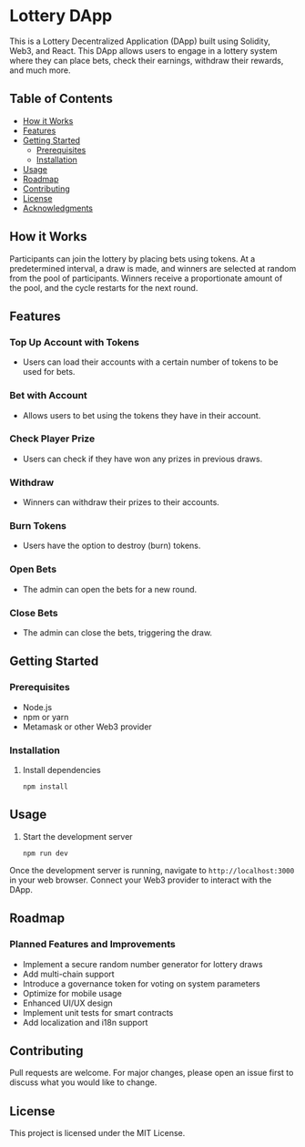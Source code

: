# Lottery DApp

This is a Lottery Decentralized Application (DApp) built using Solidity, Web3, and React. This DApp allows users to engage in a lottery system where they can place bets, check their earnings, withdraw their rewards, and much more. 

## Table of Contents

- [How it Works](#how-it-works)
- [Features](#features)
- [Getting Started](#getting-started)
  - [Prerequisites](#prerequisites)
  - [Installation](#installation)
- [Usage](#usage)
- [Roadmap](#roadmap)
- [Contributing](#contributing)
- [License](#license)
- [Acknowledgments](#acknowledgments)

## How it Works

Participants can join the lottery by placing bets using tokens. At a predetermined interval, a draw is made, and winners are selected at random from the pool of participants. Winners receive a proportionate amount of the pool, and the cycle restarts for the next round.

## Features

### Top Up Account with Tokens
- Users can load their accounts with a certain number of tokens to be used for bets.

### Bet with Account
- Allows users to bet using the tokens they have in their account.

### Check Player Prize
- Users can check if they have won any prizes in previous draws.

### Withdraw
- Winners can withdraw their prizes to their accounts.

### Burn Tokens
- Users have the option to destroy (burn) tokens.

### Open Bets
- The admin can open the bets for a new round.

### Close Bets
- The admin can close the bets, triggering the draw.

## Getting Started

### Prerequisites

- Node.js
- npm or yarn
- Metamask or other Web3 provider

### Installation

1. Install dependencies
   ```
   npm install
   ```

## Usage

1. Start the development server
   ```
   npm run dev
   ```

Once the development server is running, navigate to `http://localhost:3000` in your web browser. Connect your Web3 provider to interact with the DApp.

## Roadmap

### Planned Features and Improvements

- Implement a secure random number generator for lottery draws
- Add multi-chain support
- Introduce a governance token for voting on system parameters
- Optimize for mobile usage
- Enhanced UI/UX design
- Implement unit tests for smart contracts
- Add localization and i18n support

## Contributing

Pull requests are welcome. For major changes, please open an issue first to discuss what you would like to change.

## License

This project is licensed under the MIT License.
